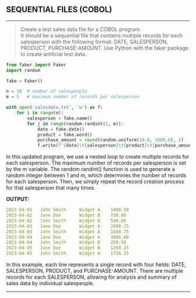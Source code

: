 ## SEQUENTIAL FILES (COBOL) 

---
> Create a test sales data file for a COBOL program.  
It should be a sequential file that contains multiple records for each salesperson with the following format: 
DATE, SALESPERSON, PRODUCT, PURCHASE-AMOUNT. Use Python with the faker package to create artificial test data. 

```python
from faker import Faker
import random

fake = Faker()

n = 10  # number of salespeople
m = 5   # maximum number of records per salesperson

with open('salesdata.txt', 'w') as f:
    for i in range(n):
        salesperson = fake.name()
        for j in range(random.randint(1, m)):
            date = fake.date()
            product = fake.word()
            purchase_amount = round(random.uniform(10.0, 1000.0), 2)
            f.write(f'{date}\t{salesperson}\t{product}\t{purchase_amount}\n')
```

In this updated program, we use a nested loop to create multiple records for each salesperson. 
The maximum number of records per salesperson is set by the m variable. The random.randint() 
function is used to generate a random integer between 1 and m, which determines the number of records for each salesperson. 
Then, we simply repeat the record creation process for that salesperson that many times.

**OUTPUT:**

```yaml
2023-04-01   John Smith     Widget A    1000.50
2023-04-02   Jane Doe       Widget B    750.00
2023-04-02   John Smith     Widget B    500.00
2023-04-03   Jane Doe       Widget A    2000.25
2023-04-03   John Smith     Widget A    1500.75
2023-04-04   Jane Doe       Widget A    3000.00
2023-04-04   John Smith     Widget B    250.50
2023-04-05   Jane Doe       Widget B    1250.25
2023-04-05   John Smith     Widget A    1750.25
```

In this example, each line represents a single record with four fields: DATE, SALESPERSON, PRODUCT, and PURCHASE-AMOUNT. 
There are multiple records for each SALESPERSON, allowing for analysis and summary of sales data by individual salespeople.

--- 




